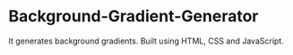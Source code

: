 # Background-Gradient-Generator
It generates background gradients.
Built using HTML, CSS and JavaScript.
